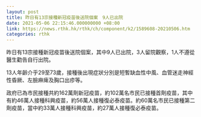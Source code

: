 ```yaml
---
layout: post
title: 昨日有13宗接種新冠疫苗後送院個案　9人已出院
date: 2021-05-06 22:15:46.000000000 +08:00
link: https://news.rthk.hk/rthk/ch/component/k2/1589608-20210506.htm
categories: rthk
---
```


昨日有13宗接種新冠疫苗後送院個案，其中9人已出院，3人留院觀察，1人不遵從醫生勸告自行出院。

13人年齡介乎29至73歲，接種後出現症狀分別是短暫缺血性中風、血管迷走神經性昏厥、左臉麻痺及胸口出疹等。

政府已為市民接種共約162萬劑新冠疫苗，約102萬名市民已接種首劑疫苗，其中有約46萬人接種科興疫苗，約56萬人接種復必泰疫苗。約60萬名市民已接種第二劑疫苗，當中約33萬人接種科興疫苗，約27萬人接種復必泰疫苗。
